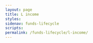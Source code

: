 ```yaml
---
layout: page
title: L income
styles:
sidenav: funds-lifecycle
scripts:
permalink: /funds-lifecycle/l-income/
---
```


